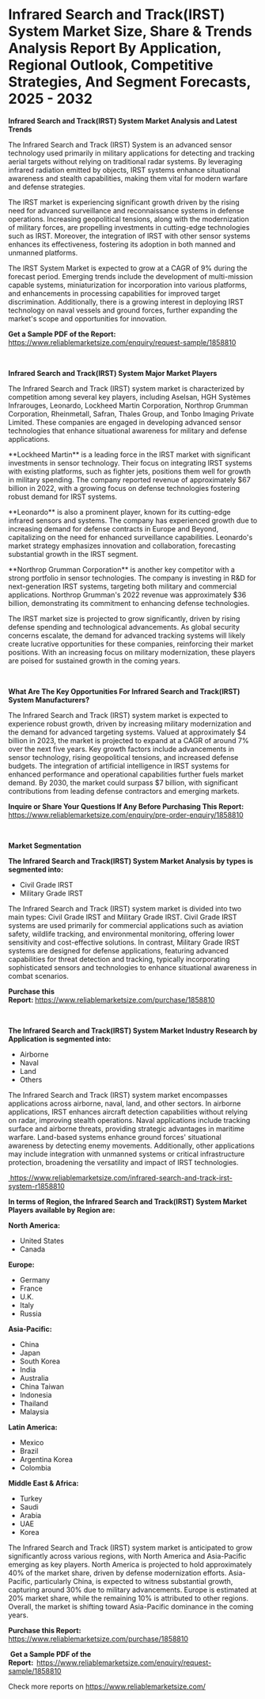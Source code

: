<p><h1>Infrared Search and Track(IRST) System Market Size, Share & Trends Analysis Report By Application, Regional Outlook, Competitive Strategies, And Segment Forecasts, 2025 - 2032</h1></p><p><strong>Infrared Search and Track(IRST) System Market Analysis and Latest Trends</strong></p>
<p><p>The Infrared Search and Track (IRST) System is an advanced sensor technology used primarily in military applications for detecting and tracking aerial targets without relying on traditional radar systems. By leveraging infrared radiation emitted by objects, IRST systems enhance situational awareness and stealth capabilities, making them vital for modern warfare and defense strategies. </p><p>The IRST market is experiencing significant growth driven by the rising need for advanced surveillance and reconnaissance systems in defense operations. Increasing geopolitical tensions, along with the modernization of military forces, are propelling investments in cutting-edge technologies such as IRST. Moreover, the integration of IRST with other sensor systems enhances its effectiveness, fostering its adoption in both manned and unmanned platforms.</p><p>The IRST System Market is expected to grow at a CAGR of 9% during the forecast period. Emerging trends include the development of multi-mission capable systems, miniaturization for incorporation into various platforms, and enhancements in processing capabilities for improved target discrimination. Additionally, there is a growing interest in deploying IRST technology on naval vessels and ground forces, further expanding the market's scope and opportunities for innovation.</p></p>
<p><strong>Get a Sample PDF of the Report:&nbsp;</strong> <a href="https://www.reliablemarketsize.com/enquiry/request-sample/1858810?utm_campaign=2450&utm_medium=2&utm_source=Github&utm_content=ia&utm_term=28022025&utm_id=infrared-search-and-trackirst-system">https://www.reliablemarketsize.com/enquiry/request-sample/1858810</a></p>
<p>&nbsp;</p>
<p><strong>Infrared Search and Track(IRST) System Major Market Players</strong></p>
<p><p>The Infrared Search and Track (IRST) system market is characterized by competition among several key players, including Aselsan, HGH Systèmes Infrarouges, Leonardo, Lockheed Martin Corporation, Northrop Grumman Corporation, Rheinmetall, Safran, Thales Group, and Tonbo Imaging Private Limited. These companies are engaged in developing advanced sensor technologies that enhance situational awareness for military and defense applications.</p><p>**Lockheed Martin** is a leading force in the IRST market with significant investments in sensor technology. Their focus on integrating IRST systems with existing platforms, such as fighter jets, positions them well for growth in military spending. The company reported revenue of approximately $67 billion in 2022, with a growing focus on defense technologies fostering robust demand for IRST systems.</p><p>**Leonardo** is also a prominent player, known for its cutting-edge infrared sensors and systems. The company has experienced growth due to increasing demand for defense contracts in Europe and Beyond, capitalizing on the need for enhanced surveillance capabilities. Leonardo's market strategy emphasizes innovation and collaboration, forecasting substantial growth in the IRST segment.</p><p>**Northrop Grumman Corporation** is another key competitor with a strong portfolio in sensor technologies. The company is investing in R&D for next-generation IRST systems, targeting both military and commercial applications. Northrop Grumman's 2022 revenue was approximately $36 billion, demonstrating its commitment to enhancing defense technologies.</p><p>The IRST market size is projected to grow significantly, driven by rising defense spending and technological advancements. As global security concerns escalate, the demand for advanced tracking systems will likely create lucrative opportunities for these companies, reinforcing their market positions. With an increasing focus on military modernization, these players are poised for sustained growth in the coming years.</p></p>
<p>&nbsp;</p>
<p><strong>What Are The Key Opportunities For Infrared Search and Track(IRST) System Manufacturers?</strong></p>
<p><p>The Infrared Search and Track (IRST) system market is expected to experience robust growth, driven by increasing military modernization and the demand for advanced targeting systems. Valued at approximately $4 billion in 2023, the market is projected to expand at a CAGR of around 7% over the next five years. Key growth factors include advancements in sensor technology, rising geopolitical tensions, and increased defense budgets. The integration of artificial intelligence in IRST systems for enhanced performance and operational capabilities further fuels market demand. By 2030, the market could surpass $7 billion, with significant contributions from leading defense contractors and emerging markets.</p></p>
<p><strong>Inquire or Share Your Questions If Any Before Purchasing This Report:</strong> <a href="https://www.reliablemarketsize.com/enquiry/pre-order-enquiry/1858810?utm_campaign=2450&utm_medium=2&utm_source=Github&utm_content=ia&utm_term=28022025&utm_id=infrared-search-and-trackirst-system">https://www.reliablemarketsize.com/enquiry/pre-order-enquiry/1858810</a></p>
<p>&nbsp;</p>
<p><strong>Market Segmentation</strong></p>
<p><strong>The Infrared Search and Track(IRST) System Market Analysis by types is segmented into:</strong></p>
<p><ul><li>Civil Grade IRST</li><li>Military Grade IRST</li></ul></p>
<p><p>The Infrared Search and Track (IRST) system market is divided into two main types: Civil Grade IRST and Military Grade IRST. Civil Grade IRST systems are used primarily for commercial applications such as aviation safety, wildlife tracking, and environmental monitoring, offering lower sensitivity and cost-effective solutions. In contrast, Military Grade IRST systems are designed for defense applications, featuring advanced capabilities for threat detection and tracking, typically incorporating sophisticated sensors and technologies to enhance situational awareness in combat scenarios.</p></p>
<p><strong>Purchase this Report:&nbsp;</strong><a href="https://www.reliablemarketsize.com/purchase/1858810?utm_campaign=2450&utm_medium=2&utm_source=Github&utm_content=ia&utm_term=28022025&utm_id=infrared-search-and-trackirst-system">https://www.reliablemarketsize.com/purchase/1858810</a></p>
<p>&nbsp;</p>
<p><strong>The Infrared Search and Track(IRST) System Market Industry Research by Application is segmented into:</strong></p>
<p><ul><li>Airborne</li><li>Naval</li><li>Land</li><li>Others</li></ul></p>
<p><p>The Infrared Search and Track (IRST) system market encompasses applications across airborne, naval, land, and other sectors. In airborne applications, IRST enhances aircraft detection capabilities without relying on radar, improving stealth operations. Naval applications include tracking surface and airborne threats, providing strategic advantages in maritime warfare. Land-based systems enhance ground forces' situational awareness by detecting enemy movements. Additionally, other applications may include integration with unmanned systems or critical infrastructure protection, broadening the versatility and impact of IRST technologies.</p></p>
<p><a href="https://www.reliablemarketsize.com/infrared-search-and-track-irst-system-r1858810?utm_campaign=2450&utm_medium=2&utm_source=Github&utm_content=ia&utm_term=28022025&utm_id=infrared-search-and-trackirst-system">&nbsp;https://www.reliablemarketsize.com/infrared-search-and-track-irst-system-r1858810</a></p>
<p><strong>In terms of Region, the Infrared Search and Track(IRST) System Market Players available by Region are:</strong></p>
<p>
    <p> <strong> North America: </strong>
        <ul>
            <li>United States</li>
            <li>Canada</li>
        </ul>
        </p> 
    <p> <strong> Europe: </strong>
        <ul>
            <li>Germany</li>
            <li>France</li>
            <li>U.K.</li>
            <li>Italy</li>
            <li>Russia</li>
        </ul>
        </p> 
    <p> <strong> Asia-Pacific: </strong>
        <ul>
            <li>China</li>
            <li>Japan</li>
            <li>South Korea</li>
            <li>India</li>
            <li>Australia</li>
            <li>China Taiwan</li>
            <li>Indonesia</li>
            <li>Thailand</li>
            <li>Malaysia</li>
        </ul>
        </p> 
    <p> <strong> Latin America: </strong>
        <ul>
            <li>Mexico</li>
            <li>Brazil</li>
            <li>Argentina Korea</li>
            <li>Colombia</li>
        </ul>
        </p> 
    <p> <strong> Middle East & Africa: </strong>
        <ul>
            <li>Turkey</li>
            <li>Saudi</li>
            <li>Arabia</li>
            <li>UAE</li>
            <li>Korea</li>
        </ul>
    </p>
    </p>
<p><p>The Infrared Search and Track (IRST) system market is anticipated to grow significantly across various regions, with North America and Asia-Pacific emerging as key players. North America is projected to hold approximately 40% of the market share, driven by defense modernization efforts. Asia-Pacific, particularly China, is expected to witness substantial growth, capturing around 30% due to military advancements. Europe is estimated at 20% market share, while the remaining 10% is attributed to other regions. Overall, the market is shifting toward Asia-Pacific dominance in the coming years.</p></p>
<p><strong>Purchase this Report: </strong><a href="https://www.reliablemarketsize.com/purchase/1858810?utm_campaign=2450&utm_medium=2&utm_source=Github&utm_content=ia&utm_term=28022025&utm_id=infrared-search-and-trackirst-system">https://www.reliablemarketsize.com/purchase/1858810</a></p>
<p>&nbsp;<strong>Get a Sample PDF of the Report:&nbsp;&nbsp;</strong><a href="https://www.reliablemarketsize.com/enquiry/request-sample/1858810?utm_campaign=2450&utm_medium=2&utm_source=Github&utm_content=ia&utm_term=28022025&utm_id=infrared-search-and-trackirst-system">https://www.reliablemarketsize.com/enquiry/request-sample/1858810</a></p>
<p><strong></strong></p>
<p>Check more reports on <a href="https://www.reliablemarketsize.com/?utm_campaign=2450&utm_medium=2&utm_source=Github&utm_content=ia&utm_term=28022025&utm_id=infrared-search-and-trackirst-system">https://www.reliablemarketsize.com/</a></p>